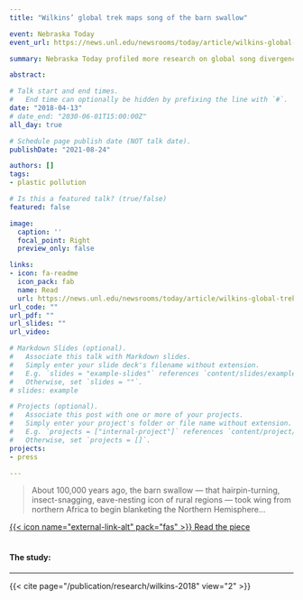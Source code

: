 ```yaml
---
title: "Wilkins’ global trek maps song of the barn swallow"

event: Nebraska Today
event_url: https://news.unl.edu/newsrooms/today/article/wilkins-global-trek-maps-song-of-the-barn-swallow/

summary: Nebraska Today profiled more research on global song divergence in barn swallows.

abstract:

# Talk start and end times.
#   End time can optionally be hidden by prefixing the line with `#`.
date: "2018-04-13"
# date_end: "2030-06-01T15:00:00Z"
all_day: true

# Schedule page publish date (NOT talk date).
publishDate: "2021-08-24"

authors: []
tags:
- plastic pollution

# Is this a featured talk? (true/false)
featured: false

image:
  caption: ''
  focal_point: Right
  preview_only: false

links:
- icon: fa-readme
  icon_pack: fab
  name: Read
  url: https://news.unl.edu/newsrooms/today/article/wilkins-global-trek-maps-song-of-the-barn-swallow/
url_code: ""
url_pdf: ""
url_slides: ""
url_video:

# Markdown Slides (optional).
#   Associate this talk with Markdown slides.
#   Simply enter your slide deck's filename without extension.
#   E.g. `slides = "example-slides"` references `content/slides/example-slides.md`.
#   Otherwise, set `slides = ""`.
# slides: example

# Projects (optional).
#   Associate this post with one or more of your projects.
#   Simply enter your project's folder or file name without extension.
#   E.g. `projects = ["internal-project"]` references `content/project/deep-learning/index.md`.
#   Otherwise, set `projects = []`.
projects:
- press

---
```

> About 100,000 years ago, the barn swallow — that hairpin-turning, insect-snagging, eave-nesting icon of rural regions — took wing from northern Africa to begin blanketing the Northern Hemisphere...

[{{< icon name="external-link-alt" pack="fas" >}} Read the piece](https://www.news.unl.edu/newsrooms/today/article/wilkins-global-trek-maps-song-of-the-barn-swallow)  
<br/>

#### The study:
<hr>
{{< cite page="/publication/research/wilkins-2018" view="2" >}}
